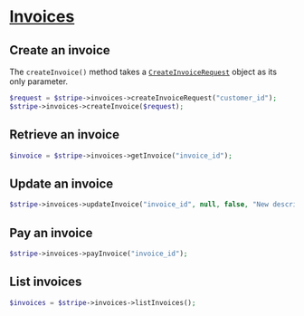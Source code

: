 # [Invoices](https://github.com/jlinn/stripe-api-php/blob/master/src/Api/Invoices.php)
## Create an invoice
The `createInvoice()` method takes a [`CreateInvoiceRequest`](https://github.com/jlinn/stripe-api-php/blob/master/src/Request/Invoices/CreateInvoiceRequest.php) object as its only parameter.
```php
$request = $stripe->invoices->createInvoiceRequest("customer_id");
$stripe->invoices->createInvoice($request);
```

## Retrieve an invoice
```php
$invoice = $stripe->invoices->getInvoice("invoice_id");
```

## Update an invoice
```php
$stripe->invoices->updateInvoice("invoice_id", null, false, "New description.");
```

## Pay an invoice
```php
$stripe->invoices->payInvoice("invoice_id");
```

## List invoices
```php
$invoices = $stripe->invoices->listInvoices();
```